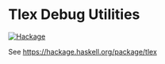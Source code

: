 # Tlex Debug Utilities

[![Hackage](https://img.shields.io/hackage/v/tlex-debug.svg)](https://hackage.haskell.org/package/tlex-debug)

See https://hackage.haskell.org/package/tlex
